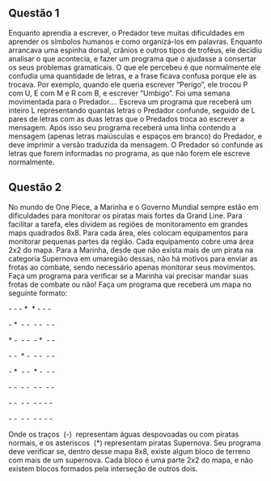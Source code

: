 ## Questão 1
Enquanto aprendia a escrever, o Predador teve muitas
dificuldades em aprender os símbolos humanos e como organizá-los em palavras.
Enquanto arrancava uma espinha dorsal, crânios e outros tipos de troféus, ele
decidiu analisar o que acontecia, e fazer um programa que o ajudasse a consertar
os seus problemas gramaticais.
O que ele percebeu é que normalmente ele confudia uma quantidade de
letras, e a frase ficava confusa porque ele as trocava. Por exemplo, quando ele
queria escrever “Perigo”, ele trocou P com U, E com M e R com B, e escrever
“Umbigo”. Foi uma semana movimentada para o Predador....
Escreva um programa que receberá um inteiro L representando quantas
letras o Predador confunde, seguido de L pares de letras com as duas letras que o
Predados troca ao escrever a mensagem. Após isso seu programa receberá uma
linha contendo a mensagem (apenas letras maiúsculas e espaços em branco) do
Predador, e deve imprimir a versão traduzida da mensagem. O Predador só
confunde as letras que forem informadas no programa, as que não forem ele
escreve normalmente.

## Questão 2
No mundo de One Piece, a Marinha e o Governo Mundial
sempre estão em dificuldades para monitorar os piratas mais fortes da Grand Line.
Para facilitar a tarefa, eles dividem as regiões de monitoramento em grandes maps
quadrados 8x8. Para cada área, eles colocam equipamentos para monitorar
pequenas partes da região. Cada equipamento cobre uma área 2x2 do mapa. Para
a Marinha, desde que não exista mais de um pirata na categoria Supernova em umaregião dessas, não há motivos para enviar as frotas ao combate, sendo necessário
apenas monitorar seus movimentos.
Faça um programa para verificar se a Marinha vai precisar mandar suas
frotas de combate ou não! Faça um programa que receberá um mapa no seguinte
formato:

\- -​ - \*​ ​ * -​ - -

\- \*​ ​ - -​ ​ - -​ ​ - -

\* -​ ​ - -​ ​ - \*​ ​ - -

\- -​ ​ * -​ ​ - -​ ​ - -

\- \*​ ​ - -​ ​ * -​ ​ - -

\- -​ ​ - -​ ​ - -​ ​ - -

\- -​ ​ - -​ ​ - -​ - -

\- -​ ​ - -​ ​ - -​ - -

Onde os traços ​ (-) ​ representam águas despovoadas ou com piratas normais,
e os asteriscos ​ (\*) representam piratas Supernova. Seu programa deve verificar se,
dentro desse mapa 8x8, existe algum bloco de terreno com mais de um supernova.
Cada bloco é uma parte 2x2 do mapa, e não existem blocos formados pela
interseção de outros dois.